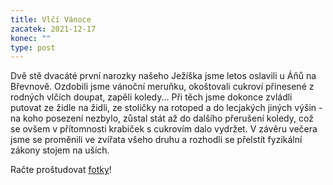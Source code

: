 ```yaml
---
title: Vlčí Vánoce
zacatek: 2021-12-17
konec: ""
type: post
---
```

Dvě stě dvacáté první narozky našeho Ježíška jsme letos oslavili u Áňů na Břevnově. Ozdobili jsme vánoční meruňku, okoštovali cukroví přinesené z rodných vlčích doupat, zapěli koledy... Při těch jsme dokonce zvládli putovat ze židle na židli, ze stoličky na rotoped a do lecjakých jiných výšin - na koho posezení nezbylo, zůstal stát až do dalšího přerušení koledy, což se ovšem v přítomnosti krabiček s cukrovím dalo vydržet. V závěru večera jsme se proměnili ve zvířata všeho druhu a rozhodli se přelstít fyzikální zákony stojem na uších.

Račte proštudovat [fotky](https://eu.zonerama.com/vlci-keblany/1303470?secret=R29V8G02MMYv0gPl94klH1g49&count=46)!

![]()